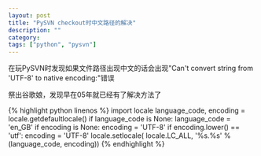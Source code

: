 ```yaml
---
layout: post
title: "PySVN checkout时中文路径的解决"
description: ""
category:
tags: ["python", "pysvn"]
---
```


在玩PySVN时发现如果文件路径出现中文的话会出现"Can't convert string from 'UTF-8' to native encoding:"错误


祭出谷歌娘，发现早在05年就已经有了解决方法了

{% highlight python linenos %}
import locale
language_code, encoding = locale.getdefaultlocale()
if language_code is None:
    language_code = 'en_GB'
if encoding is None:
    encoding = 'UTF-8'
if encoding.lower() == 'utf':
    encoding = 'UTF-8'
locale.setlocale( locale.LC_ALL, '%s.%s' % (language_code, encoding))
{% endhighlight %}
